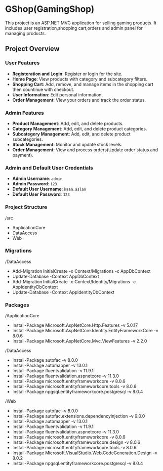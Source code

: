 # GShop(GamingShop)

This project is an ASP.NET MVC application for selling gaming products. It includes user registration,shopping cart,orders and admin panel for managing products.

## Project Overview

### User Features

- **Registeration and Login**: Register or login for the site.
- **Home Page**: View products with category and subcategory filters.
- **Shopping Cart**: Add, remove, and manage items in the shopping cart then countinue with checkout.
- **User Information**: Edit personal information.
- **Order Management**: View your orders and track the order status.


### Admin Features

- **Product Management**: Add, edit, and delete products.
- **Category Management**: Add, edit, and delete product categories.
- **Subcategory Management**: Add, edit, and delete product subcategories.
- **Stock Management**: Monitor and update stock levels.
- **Order Management**: View and process orders(Update order status and payment).


### Admin and Default User Credentials

- **Admin Username**: `admin`
- **Admin Password**: `123`
- **Default User Username**: `kaan.aslan`
- **Default User Password**: `123`


### Project Structure

/src
* ApplicationCore
* DataAccess
* Web


### Migrations

/DataAccess
* Add-Migration InitialCreate -o Context/Migrations -c AppDbContext
* Update-Database -Context AppDbContext
* Add-Migration InitialCreate -o Context/Identity/Migrations -c AppIdentityDbContext
* Update-Database -Context AppIdentityDbContext

### Packages

/ApplicationCore
* Install-Package Microsoft.AspNetCore.Http.Features -v 5.0.17
* Install-Package Microsoft.AspNetCore.Identity.EntityFrameworkCore -v 8.0.6
* Install-Package Microsoft.AspNetCore.Mvc.ViewFeatures -v 2.2.0

/DataAccess
* Install-Package autofac -v 8.0.0
* Install-Package automapper -v 13.0.1
* Install-Package fluentvalidation -v 11.9.1
* Install-Package fluentvalidation.aspnetcore -v 11.3.0
* Install-Package microsoft.entityframeworkcore -v 8.0.6
* Install-Package microsoft.entityframeworkcore.tools -v 8.0.6
* Install-Package npgsql.entityframeworkcore.postgresql -v 8.0.4

/Web
* Install-Package autofac -v 8.0.0
* Install-Package autofac.extensions.dependencyinjection -v 9.0.0
* Install-Package automapper -v 13.0.1
* Install-Package fluentvalidation -v 11.9.1
* Install-Package fluentvalidation.aspnetcore -v 11.3.0
* Install-Package microsoft.entityframeworkcore -v 8.0.6
* Install-Package microsoft.entityframeworkcore.design -v 8.0.6
* Install-Package microsoft.entityframeworkcore.tools -v 8.0.6
* Install-Package Microsoft.VisualStudio.Web.CodeGeneration.Design -v 8.0.2
* Install-Package npgsql.entityframeworkcore.postgresql -v 8.0.4

